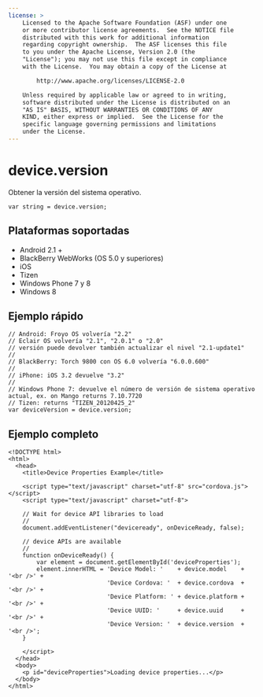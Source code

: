 ```yaml
---
license: >
    Licensed to the Apache Software Foundation (ASF) under one
    or more contributor license agreements.  See the NOTICE file
    distributed with this work for additional information
    regarding copyright ownership.  The ASF licenses this file
    to you under the Apache License, Version 2.0 (the
    "License"); you may not use this file except in compliance
    with the License.  You may obtain a copy of the License at

        http://www.apache.org/licenses/LICENSE-2.0

    Unless required by applicable law or agreed to in writing,
    software distributed under the License is distributed on an
    "AS IS" BASIS, WITHOUT WARRANTIES OR CONDITIONS OF ANY
    KIND, either express or implied.  See the License for the
    specific language governing permissions and limitations
    under the License.
---
```


# device.version

Obtener la versión del sistema operativo.

    var string = device.version;
    

## Plataformas soportadas

*   Android 2.1 +
*   BlackBerry WebWorks (OS 5.0 y superiores)
*   iOS
*   Tizen
*   Windows Phone 7 y 8
*   Windows 8

## Ejemplo rápido

    // Android: Froyo OS volvería "2.2" 
    // Eclair OS volvería "2.1", "2.0.1" o "2.0" 
    // versión puede devolver también actualizar el nivel "2.1-update1" 
    // 
    // BlackBerry: Torch 9800 con OS 6.0 volvería "6.0.0.600" 
    //
    // iPhone: iOS 3.2 devuelve "3.2" 
    //
    // Windows Phone 7: devuelve el número de versión de sistema operativo actual, ex. on Mango returns 7.10.7720
    // Tizen: returns "TIZEN_20120425_2"
    var deviceVersion = device.version;
    

## Ejemplo completo

    <!DOCTYPE html>
    <html>
      <head>
        <title>Device Properties Example</title>
    
        <script type="text/javascript" charset="utf-8" src="cordova.js"></script>
        <script type="text/javascript" charset="utf-8">
    
        // Wait for device API libraries to load
        //
        document.addEventListener("deviceready", onDeviceReady, false);
    
        // device APIs are available
        //
        function onDeviceReady() {
            var element = document.getElementById('deviceProperties');
            element.innerHTML = 'Device Model: '    + device.model    + '<br />' +
                                'Device Cordova: '  + device.cordova  + '<br />' +
                                'Device Platform: ' + device.platform + '<br />' +
                                'Device UUID: '     + device.uuid     + '<br />' +
                                'Device Version: '  + device.version  + '<br />';
        }
    
        </script>
      </head>
      <body>
        <p id="deviceProperties">Loading device properties...</p>
      </body>
    </html>